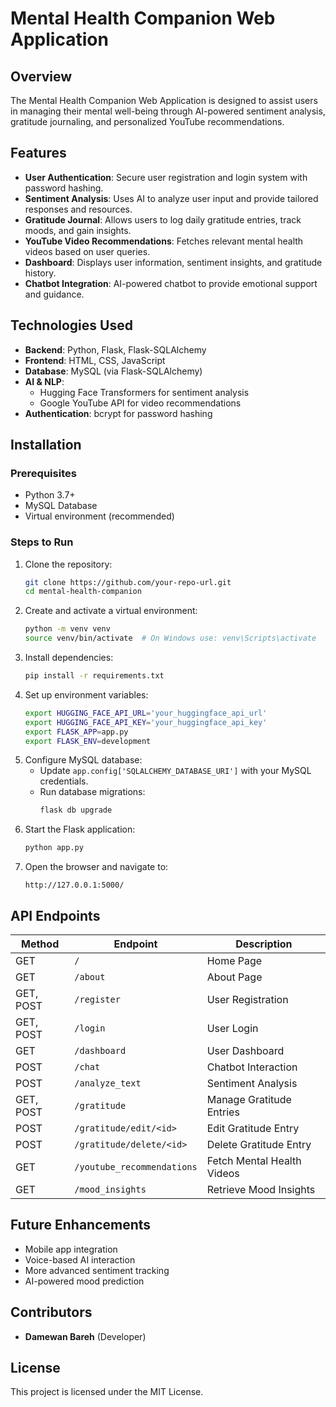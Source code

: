 # Mental Health Companion Web Application

## Overview
The Mental Health Companion Web Application is designed to assist users in managing their mental well-being through AI-powered sentiment analysis, gratitude journaling, and personalized YouTube recommendations.

## Features
- **User Authentication**: Secure user registration and login system with password hashing.
- **Sentiment Analysis**: Uses AI to analyze user input and provide tailored responses and resources.
- **Gratitude Journal**: Allows users to log daily gratitude entries, track moods, and gain insights.
- **YouTube Video Recommendations**: Fetches relevant mental health videos based on user queries.
- **Dashboard**: Displays user information, sentiment insights, and gratitude history.
- **Chatbot Integration**: AI-powered chatbot to provide emotional support and guidance.

## Technologies Used
- **Backend**: Python, Flask, Flask-SQLAlchemy
- **Frontend**: HTML, CSS, JavaScript
- **Database**: MySQL (via Flask-SQLAlchemy)
- **AI & NLP**:
  - Hugging Face Transformers for sentiment analysis
  - Google YouTube API for video recommendations
- **Authentication**: bcrypt for password hashing

## Installation
### Prerequisites
- Python 3.7+
- MySQL Database
- Virtual environment (recommended)

### Steps to Run
1. Clone the repository:
   ```sh
   git clone https://github.com/your-repo-url.git
   cd mental-health-companion
   ```
2. Create and activate a virtual environment:
   ```sh
   python -m venv venv
   source venv/bin/activate  # On Windows use: venv\Scripts\activate
   ```
3. Install dependencies:
   ```sh
   pip install -r requirements.txt
   ```
4. Set up environment variables:
   ```sh
   export HUGGING_FACE_API_URL='your_huggingface_api_url'
   export HUGGING_FACE_API_KEY='your_huggingface_api_key'
   export FLASK_APP=app.py
   export FLASK_ENV=development
   ```
5. Configure MySQL database:
   - Update `app.config['SQLALCHEMY_DATABASE_URI']` with your MySQL credentials.
   - Run database migrations:
     ```sh
     flask db upgrade
     ```
6. Start the Flask application:
   ```sh
   python app.py
   ```
7. Open the browser and navigate to:
   ```
   http://127.0.0.1:5000/
   ```

## API Endpoints
| Method | Endpoint | Description |
|--------|---------|-------------|
| GET | `/` | Home Page |
| GET | `/about` | About Page |
| GET, POST | `/register` | User Registration |
| GET, POST | `/login` | User Login |
| GET | `/dashboard` | User Dashboard |
| POST | `/chat` | Chatbot Interaction |
| POST | `/analyze_text` | Sentiment Analysis |
| GET, POST | `/gratitude` | Manage Gratitude Entries |
| POST | `/gratitude/edit/<id>` | Edit Gratitude Entry |
| POST | `/gratitude/delete/<id>` | Delete Gratitude Entry |
| GET | `/youtube_recommendations` | Fetch Mental Health Videos |
| GET | `/mood_insights` | Retrieve Mood Insights |

## Future Enhancements
- Mobile app integration
- Voice-based AI interaction
- More advanced sentiment tracking
- AI-powered mood prediction

## Contributors
- **Damewan Bareh** (Developer)

## License
This project is licensed under the MIT License.

